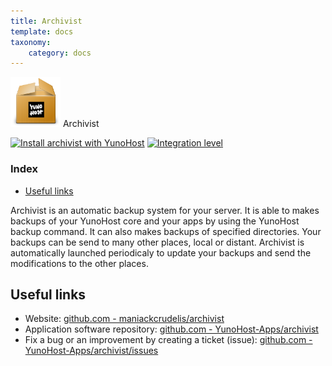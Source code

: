 ```yaml
---
title: Archivist
template: docs
taxonomy:
    category: docs
---
```


<img src="/images/yunohost_package.png" height="80px" alt="Package"> Archivist

[![Install archivist with YunoHost](https://install-app.yunohost.org/install-with-yunohost.png)](https://install-app.yunohost.org/?app=archivist) [![Integration level](https://dash.yunohost.org/integration/archivist.svg)](https://dash.yunohost.org/appci/app/archivist)

### Index

- [Useful links](#useful-links)

Archivist is an automatic backup system for your server. It is able to makes backups of your YunoHost core and your apps by using the YunoHost backup command. It can also makes backups of specified directories.
Your backups can be send to many other places, local or distant. Archivist is automatically launched periodicaly to update your backups and send the modifications to the other places.

## Useful links

+ Website: [github.com - maniackcrudelis/archivist](https://github.com/maniackcrudelis/archivist)
+ Application software repository: [github.com - YunoHost-Apps/archivist](https://github.com/YunoHost-Apps/archivist_ynh)
+ Fix a bug or an improvement by creating a ticket (issue): [github.com - YunoHost-Apps/archivist/issues](https://github.com/YunoHost-Apps/archivist_ynh/issues)
